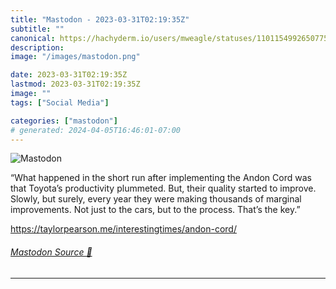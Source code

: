 ```yaml
---
title: "Mastodon - 2023-03-31T02:19:35Z"
subtitle: ""
canonical: https://hachyderm.io/users/mweagle/statuses/110115499265077556
description:
image: "/images/mastodon.png"

date: 2023-03-31T02:19:35Z
lastmod: 2023-03-31T02:19:35Z
image: ""
tags: ["Social Media"]

categories: ["mastodon"]
# generated: 2024-04-05T16:46:01-07:00
---
```

![Mastodon](/images/mastodon.png)

<p>“What happened in the short run after implementing the Andon Cord was that Toyota’s productivity plummeted. But, their quality started to improve. Slowly, but surely, every year they were making thousands of marginal improvements. Not just to the cars, but to the process. That’s the key.”</p><p><a href="https://taylorpearson.me/interestingtimes/andon-cord/" target="_blank" rel="nofollow noopener noreferrer" translate="no"><span class="invisible">https://</span><span class="ellipsis">taylorpearson.me/interestingti</span><span class="invisible">mes/andon-cord/</span></a></p>


###### [Mastodon Source 🐘](https://hachyderm.io/@mweagle/110115499265077556)

___
